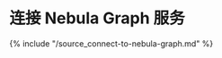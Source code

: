 # 连接 Nebula Graph 服务

{% include "/source_connect-to-nebula-graph.md" %}
<!-- The line above is for content reusing. The source file is in the docs/reuse directory. -->
